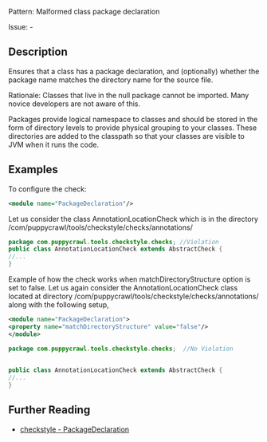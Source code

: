 Pattern: Malformed class package declaration

Issue: -

## Description

Ensures that a class has a package declaration, and (optionally) whether the package name matches the directory name for the source file. 

Rationale: Classes that live in the null package cannot be imported. Many novice developers are not aware of this. 

Packages provide logical namespace to classes and should be stored in the form of directory levels to provide physical grouping to your classes. These directories are added to the classpath so that your classes are visible to JVM when it runs the code. 

## Examples

To configure the check: 


```xml
<module name="PackageDeclaration"/>
```
        

Let us consider the class AnnotationLocationCheck which is in the directory /com/puppycrawl/tools/checkstyle/checks/annotations/ 


```java
package com.puppycrawl.tools.checkstyle.checks; //Violation
public class AnnotationLocationCheck extends AbstractCheck {
//...
}
```
        

Example of how the check works when matchDirectoryStructure option is set to false. Let us again consider the AnnotationLocationCheck class located at directory /com/puppycrawl/tools/checkstyle/checks/annotations/ along with the following setup, 


```xml
<module name="PackageDeclaration">
<property name="matchDirectoryStructure" value="false"/>
</module>
```
        


```java
package com.puppycrawl.tools.checkstyle.checks;  //No Violation
 

public class AnnotationLocationCheck extends AbstractCheck {
//...
}
```

## Further Reading

* [checkstyle - PackageDeclaration](https://checkstyle.sourceforge.io/checks/coding/packagedeclaration.html#PackageDeclaration)
